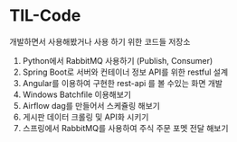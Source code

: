 # TIL-Code

개발하면서 사용해봤거나 사용 하기 위한 코드들 저장소

1. Python에서 RabbitMQ 사용하기 (Publish, Consumer)
2. Spring Boot로 서버와 컨테이너 정보 API를 위한 restful 설계
3. Angular를 이용하여 구현한 rest-api 를 볼 수있는 화면 개발
4. Windows Batchfile 이용해보기
5. Airflow dag를 만들어서 스케쥴링 해보기
6. 게시판 데이터 크롤링 및 API화 시키기
7. 스프링에서 RabbitMQ를 사용하여 주식 주문 포멧 전달 해보기
